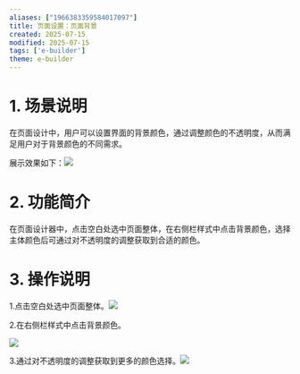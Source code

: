 ```yaml
---
aliases: ["1966383359584017097"]
title: 页面设置：页面背景
created: 2025-07-15
modified: 2025-07-15
tags: ['e-builder']
theme: e-builder
---
```


# 1. 场景说明

在页面设计中，用户可以设置界面的背景颜色，通过调整颜色的不透明度，从而满足用户对于背景颜色的不同需求。

展示效果如下：![](406f9936ba78f887a56cebebf12889ff.jpg)

#

# 2. 功能简介

在页面设计器中，点击空白处选中页面整体，在右侧栏样式中点击背景颜色，选择主体颜色后可通过对不透明度的调整获取到合适的颜色。

#

# 3. 操作说明

1.点击空白处选中页面整体。![](2aec42f93837a63f20ce929e0c432583.jpg)

2.在右侧栏样式中点击背景颜色。

![](46e972c70b2d9de2905f09b297435298.jpg)

3.通过对不透明度的调整获取到更多的颜色选择。![](97c635d8b2000d2733350c0ee700fa45.jpg)